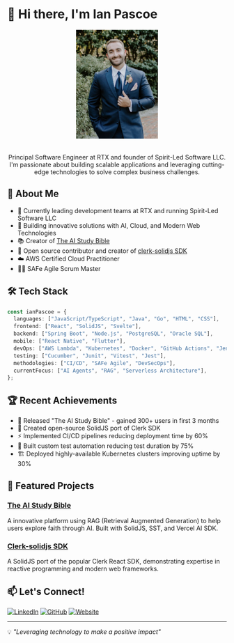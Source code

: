 # 👋 Hi there, I'm Ian Pascoe

<div align="center">
  <img src="./pfp.jpeg" alt="Profile Pic" height="250" />
  <br/><br/>
  <p>Principal Software Engineer at RTX and founder of Spirit-Led Software LLC. I'm passionate about building scalable applications and leveraging cutting-edge technologies to solve complex business challenges.</p>
</div>

## 🚀 About Me

- 💼 Currently leading development teams at RTX and running Spirit-Led Software LLC
- 🌱 Building innovative solutions with AI, Cloud, and Modern Web Technologies
- 📚 Creator of [The AI Study Bible](https://theaistudybible.com)
- 🤝 Open source contributor and creator of [clerk-solidjs SDK](https://github.com/spirit-led-software/clerk-solidjs)
- ☁️ AWS Certified Cloud Practitioner
- 🏃‍♂️ SAFe Agile Scrum Master

## 🛠️ Tech Stack

```typescript
const ianPascoe = {
  languages: ["JavaScript/TypeScript", "Java", "Go", "HTML", "CSS"],
  frontend: ["React", "SolidJS", "Svelte"],
  backend: ["Spring Boot", "Node.js", "PostgreSQL", "Oracle SQL"],
  mobile: ["React Native", "Flutter"],
  devOps: ["AWS Lambda", "Kubernetes", "Docker", "GitHub Actions", "Jenkins"],
  testing: ["Cucumber", "Junit", "Vitest", "Jest"],
  methodologies: ["CI/CD", "SAFe Agile", "DevSecOps"],
  currentFocus: ["AI Agents", "RAG", "Serverless Architecture"],
};
```

## 🏆 Recent Achievements

- 🚀 Released "The AI Study Bible" - gained 300+ users in first 3 months
- 🌟 Created open-source SolidJS port of Clerk SDK
- ⚡ Implemented CI/CD pipelines reducing deployment time by 60%
- 🎯 Built custom test automation reducing test duration by 75%
- 🏗️ Deployed highly-available Kubernetes clusters improving uptime by 30%

## 🌟 Featured Projects

### [The AI Study Bible](https://theaistudybible.com)

A innovative platform using RAG (Retrieval Augmented Generation) to help users explore faith through AI. Built with SolidJS, SST, and Vercel AI SDK.

### [Clerk-solidjs SDK](https://github.com/spirit-led-software/clerk-solidjs)

A SolidJS port of the popular Clerk React SDK, demonstrating expertise in reactive programming and modern web frameworks.

## 📫 Let's Connect!

[![LinkedIn](https://img.shields.io/badge/LinkedIn-0077B5?style=for-the-badge&logo=linkedin&logoColor=white)](https://www.linkedin.com/in/ian-pascoe)
[![GitHub](https://img.shields.io/badge/GitHub-100000?style=for-the-badge&logo=github&logoColor=white)](https://github.com/ian-pascoe)
[![Website](https://img.shields.io/badge/Website-FF7139?style=for-the-badge&logo=firefox-browser&logoColor=white)](https://spiritledsoftware.com)

---

💡 _"Leveraging technology to make a positive impact"_
